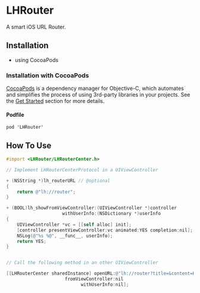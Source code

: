 # LHRouter

A smart iOS URL Router.

## Installation

- using CocoaPods

### Installation with CocoaPods

[CocoaPods](http://cocoapods.org/) is a dependency manager for Objective-C, which automates and simplifies the process of using 3rd-party libraries in your projects. See the [Get Started](http://cocoapods.org/#get_started) section for more details.

#### Podfile
```
pod 'LHRouter'
```

## How To Use

```objective-c
#import <LHRouter/LHRouterCenter.h>

// Implement LHRouterCenterProtocol in a UIViewController

+ (NSString *)lh_routerURL // @optional
{
    return @"lh://router";
}

+ (BOOL)lh_showFromViewController:(UIViewController *)controller 
                     withUserInfo:(NSDictionary *)userInfo
{
    UIViewController *vc = [[self alloc] init];
    [controller presentViewController:vc animated:YES completion:nil];
    NSLog(@"%s %@", __func__, userInfo);
    return YES;
}


// Call the following method in an other UIViewController

[[LHRouterCenter sharedInstance] openURL:@"lh://router?title=&content=Hello World"
                      fromViewController:nil 
                            withUserInfo:nil];
```
